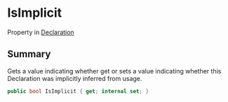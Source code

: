 # IsImplicit

Property in [Declaration](./)

## Summary

Gets a value indicating whether get or sets a value indicating whether this Declaration was implicitly inferred from usage.

```csharp
public bool IsImplicit { get; internal set; }
```
